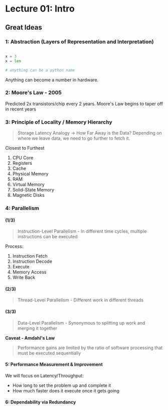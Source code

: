 # Lecture 01: Intro

## Great Ideas

### 1: Abstraction (Layers of Representation and Interpretation)

```python

x = 3
x = len

# anything can be a python name
```

Anything can become a number in hardware.

### 2: Moore's Law - 2005

Predicted 2x transistors/chip every 2 years. Moore's Law begins to taper off in recent years

### 3: Principle of Locality / Memory Hierarchy

> Storage Latency Analogy -> How Far Away is the Data?
Depending on where we leave data, we need to go further to fetch it. 

Closest to Furthest
1. CPU Core
2. Registers
3. Cache
4. Physical Memory
5. RAM
6. Virtual Memory
7. Solid-State Memory
8. Magnetic Disks

### 4: Parallelism

#### (1/3)
> Instruction-Level Parallelism -
In different time cycles, multiple instructions can be executed

Process:
1. Instruction Fetch
2. Instruction Decode
3. Execute
4. Memory Access
5. Write Back

#### (2/3)

> Thread-Level Parallelism -
Different work in different threads

#### (3/3)

> Data-Level Parallelism -
Synonymous to splitting up work and merging it together

**Caveat - Amdahl's Law**
> Performance gains are limited by the ratio of software processing that must be executed sequentially

#### 5: Performance Measurement & Improvement

We will focus on Latency/Throughput:
- How long to set the problem up and complete it
- How much faster does it execute once it gets going

#### 6: Dependability via Redundancy

